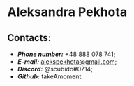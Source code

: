# Aleksandra Pekhota
## Contacts:
* ***Phone number:*** +48 888 078 741; 
* ***E-mail:*** alekspekhota@gmail.com;
* ***Discord:*** @scubido#0714;
* ***Github:*** takeAmoment.